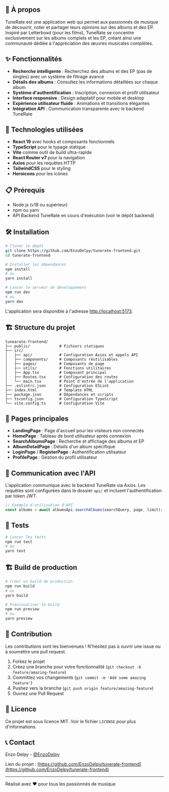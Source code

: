 ## 🎵 À propos

TuneRate est une application web qui permet aux passionnés de musique de découvrir, noter et partager leurs opinions sur des albums et des EP. Inspiré par Letterboxd (pour les films), TuneRate se concentre exclusivement sur les albums complets et les EP, créant ainsi une communauté dédiée à l'appréciation des œuvres musicales complètes.

## ✨ Fonctionnalités

- **Recherche intelligente** : Recherchez des albums et des EP (pas de singles) avec un système de filtrage avancé
- **Détails des albums** : Consultez les informations détaillées sur chaque album
- **Système d'authentification** : Inscription, connexion et profil utilisateur
- **Interface responsive** : Design adaptatif pour mobile et desktop
- **Expérience utilisateur fluide** : Animations et transitions élégantes
- **Intégration API** : Communication transparente avec le backend TuneRate

## 🚀 Technologies utilisées

- **React 19** avec hooks et composants fonctionnels
- **TypeScript** pour le typage statique
- **Vite** comme outil de build ultra-rapide
- **React Router v7** pour la navigation
- **Axios** pour les requêtes HTTP
- **TailwindCSS** pour le styling
- **Heroicons** pour les icônes

## 📋 Prérequis

- Node.js (v18 ou supérieur)
- npm ou yarn
- API Backend TuneRate en cours d'exécution (voir le dépôt backend)

## 🛠️ Installation

```bash
# Cloner le dépôt
git clone https://github.com/EnzoDelpy/tunerate-frontend.git
cd tunerate-frontend

# Installer les dépendances
npm install
# ou
yarn install

# Lancer le serveur de développement
npm run dev
# ou
yarn dev
```

L'application sera disponible à l'adresse [http://localhost:5173](http://localhost:5173).

## 🏗️ Structure du projet

```
tunearate-frontend/
├── public/             # Fichiers statiques
├── src/
│   ├── api/            # Configuration Axios et appels API
│   ├── components/     # Composants réutilisables
│   ├── pages/          # Composants de page
│   ├── utils/          # Fonctions utilitaires
│   ├── App.tsx         # Composant principal
│   ├── Routes.tsx      # Configuration des routes
│   └── main.tsx        # Point d'entrée de l'application
├── .eslintrc.json      # Configuration ESLint
├── index.html          # Template HTML
├── package.json        # Dépendances et scripts
├── tsconfig.json       # Configuration TypeScript
└── vite.config.ts      # Configuration Vite
```

## 📱 Pages principales

- **LandingPage** : Page d'accueil pour les visiteurs non connectés
- **HomePage** : Tableau de bord utilisateur après connexion
- **SearchAlbumsPage** : Recherche et affichage des albums et EP
- **AlbumDetailPage** : Détails d'un album spécifique
- **LoginPage** / **RegisterPage** : Authentification utilisateur
- **ProfilePage** : Gestion du profil utilisateur

## 🔄 Communication avec l'API

L'application communique avec le backend TuneRate via Axios. Les requêtes sont configurées dans le dossier `api/` et incluent l'authentification par token JWT.

```typescript
// Exemple d'utilisation d'API
const albums = await albumsApi.searchAlbums(searchQuery, page, limit);
```

## 🧪 Tests

```bash
# Lancer les tests
npm run test
# ou
yarn test
```

## 🏗️ Build de production

```bash
# Créer un build de production
npm run build
# ou
yarn build

# Prévisualiser le build
npm run preview
# ou
yarn preview
```

## 🤝 Contribution

Les contributions sont les bienvenues ! N'hésitez pas à ouvrir une issue ou à soumettre une pull request.

1. Forkez le projet
2. Créez une branche pour votre fonctionnalité (`git checkout -b feature/amazing-feature`)
3. Committez vos changements (`git commit -m 'Add some amazing feature'`)
4. Pushez vers la branche (`git push origin feature/amazing-feature`)
5. Ouvrez une Pull Request

## 📝 Licence

Ce projet est sous licence MIT. Voir le fichier `LICENSE` pour plus d'informations.

## 📞 Contact

Enzo Delpy - [@EnzoDelpy](https://github.com/EnzoDelpy)

Lien du projet : [https://github.com/EnzoDelpy/tunerate-frontend](https://github.com/EnzoDelpy/tunerate-frontend)

---

Réalisé avec ❤️ pour tous les passionnés de musique
